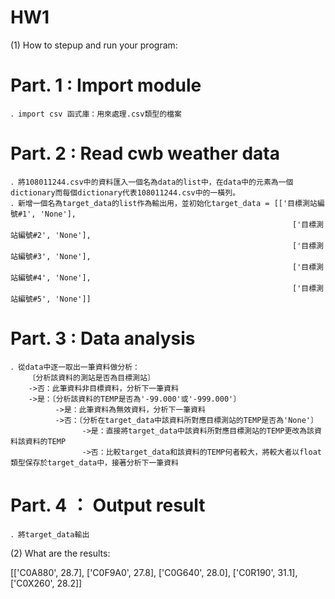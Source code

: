 # HW1

(1) How to stepup and run your program: 

  # Part. 1 : Import module
    ．import csv 函式庫：用來處理.csv類型的檔案

  # Part. 2 : Read cwb weather data
    ．將108011244.csv中的資料匯入一個名為data的list中，在data中的元素為一個dictionary而每個dictionary代表108011244.csv中的一橫列。
    ．新增一個名為target_data的list作為輸出用，並初始化target_data = [['目標測站編號#1', 'None'], 
                                                                   ['目標測站編號#2', 'None'],
                                                                   ['目標測站編號#3', 'None'],
                                                                   ['目標測站編號#4', 'None'],
                                                                   ['目標測站編號#5', 'None']]

  # Part. 3 : Data analysis
    ．從data中逐一取出一筆資料做分析：             
        〔分析該資料的測站是否為目標測站〕
        ->否：此筆資料非目標資料，分析下一筆資料
        ->是：〔分析該資料的TEMP是否為'-99.000'或'-999.000'〕
              ->是：此筆資料為無效資料，分析下一筆資料
              ->否：〔分析在target_data中該資料所對應目標測站的TEMP是否為'None'〕
                    ->是：直接將target_data中該資料所對應目標測站的TEMP更改為該資料該資料的TEMP
                    ->否：比較target_data和該資料的TEMP何者較大，將較大者以float類型保存於target_data中，接著分析下一筆資料

  # Part. 4 ： Output result
    ．將target_data輸出

(2) What are the results:
  
  [['C0A880', 28.7], ['C0F9A0', 27.8], ['C0G640', 28.0], ['C0R190', 31.1], ['C0X260', 28.2]]
